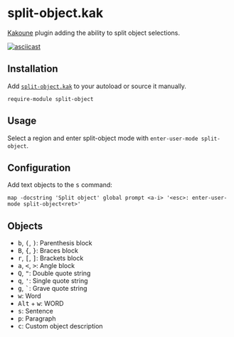 # split-object.kak

[Kakoune] plugin adding the ability to split object selections.

[Kakoune]: https://kakoune.org

[![asciicast](https://asciinema.org/a/239870.svg)](https://asciinema.org/a/239870)

## Installation

Add [`split-object.kak`](rc/split-object.kak) to your autoload or source it manually.

``` kak
require-module split-object
```

## Usage

Select a region and enter split-object mode with `enter-user-mode split-object`.

## Configuration

Add text objects to the <kbd>s</kbd> command:

``` kak
map -docstring 'Split object' global prompt <a-i> '<esc>: enter-user-mode split-object<ret>'
```

## Objects

- <kbd>b</kbd>, <kbd>(</kbd>, <kbd>)</kbd>: Parenthesis block
- <kbd>B</kbd>, <kbd>{</kbd>, <kbd>}</kbd>: Braces block
- <kbd>r</kbd>, <kbd>[</kbd>, <kbd>]</kbd>: Brackets block
- <kbd>a</kbd>, <kbd>&lt;</kbd>, <kbd>&gt;</kbd>: Angle block
- <kbd>Q</kbd>, <kbd>"</kbd>: Double quote string
- <kbd>q</kbd>, <kbd>'</kbd>: Single quote string
- <kbd>g</kbd>, <kbd>`</kbd>: Grave quote string
- <kbd>w</kbd>: Word
- <kbd>Alt</kbd> + <kbd>w</kbd>: WORD
- <kbd>s</kbd>: Sentence
- <kbd>p</kbd>: Paragraph
- <kbd>c</kbd>: Custom object description
